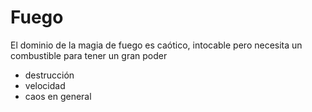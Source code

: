 # Fuego

El dominio de la magia de fuego es caótico, intocable pero necesita un combustible para tener un gran poder

- destrucción
- velocidad
- caos en general
